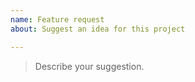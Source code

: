 ```yaml
---
name: Feature request
about: Suggest an idea for this project

---
```


> Describe your suggestion.

